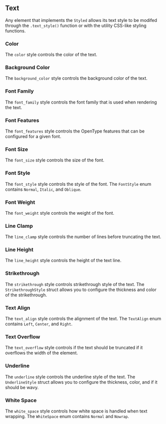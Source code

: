 ## Text

Any element that implements the `Styled` allows its text style to be modifed through the `.text_style()` function or with the utility CSS-like styling functions.

### Color

The `color` style controls the color of the text.

### Background Color

The `background_color` style controls the background color of the text.

### Font Family

The `font_family` style controls the font family that is used when rendering the text.

### Font Features

The `font_features` style controls the OpenType features that can be configured for a given font.

### Font Size

The `font_size` style controls the size of the font.

### Font Style

The `font_style` style controls the style of the font. The `FontStyle` enum contains `Normal`, `Italic`, and `Oblique`.

### Font Weight

The `font_weight` style controls the weight of the font.

### Line Clamp

The `line_clamp` style controls the number of lines before truncating the text.

### Line Height

The `line_height` style controls the height of the text line.

### Strikethrough

The `strikethrough` style controls strikethrough style of the text. The `StrikethroughStyle` struct allows you to configure the thickness and color of the strikethrough.

### Text Align

The `text_align` style controls the alignment of the text. The `TextAlign` enum contains `Left`, `Center`, and `Right`.

### Text Overflow

The `text_overflow` style controls if the text should be truncated if it overflows the width of the element.

### Underline

The `underline` style controls the underline style of the text. The `UnderlineStyle` struct allows you to configure the thickness, color, and if it should be wavy.

### White Space

The `white_space` style controls how white space is handled when text wrapping. The `WhiteSpace` enum contains `Normal` and `Nowrap`.

